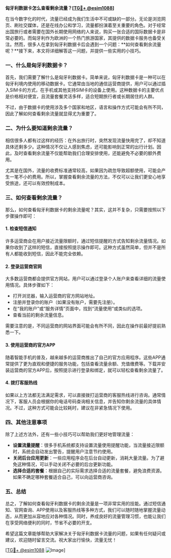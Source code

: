 **匈牙利数据卡怎么查看剩余流量？[[TG💪+ @esim1088](https://t.me/s/esim1088)]**

在当今数字化的时代，流量已经成为我们生活中不可或缺的一部分。无论是浏览网页、刷社交媒体，还是在线办公和学习，流量都扮演着至关重要的角色。对于经常出国旅行或者需要在国外长期使用网络的人来说，购买一张合适的国际数据卡是非常必要的。而匈牙利作为欧洲的一个热门旅游国家，其提供的数据卡服务也备受关注。然而，很多人在拿到匈牙利数据卡后会遇到一个问题：**如何查看剩余流量呢？**接下来，本文将详细解答这一问题，并提供一些实用的小技巧。

### 一、什么是匈牙利数据卡？

首先，我们需要了解什么是匈牙利数据卡。简单来说，匈牙利数据卡是一种可以在匈牙利境内使用的移动数据卡。它通常由当地的通信运营商提供，用户可以通过插入SIM卡的方式，在手机或其他支持SIM卡的设备上使用。这种数据卡的主要优点是价格相对便宜，且流量套餐灵活多样，适合短期旅行者或长期居住的人群。

不过，由于数据卡的使用涉及多个国家和地区，语言和操作方式可能会有所不同，因此了解如何查看剩余流量就显得尤为重要了。

### 二、为什么要知道剩余流量？

相信很多人都有过这样的经历：在外出旅行时，突然发现流量快用完了，却不知道具体还剩多少。这种情况不仅让人感到焦虑，还可能影响到正常的出行计划。因此，及时查看剩余流量不仅能帮助我们合理安排使用，还能避免不必要的额外费用。

尤其是在国外，流量的收费标准通常较高，如果因为疏忽导致超额使用，可能会产生一笔不小的费用。所以，掌握查看剩余流量的方法，不仅可以让我们更安心地享受旅途，还可以有效控制成本。

### 三、如何查看剩余流量？

那么，如何查看匈牙利数据卡的剩余流量呢？其实，这并不复杂，只需要按照以下步骤操作即可：

#### 1. 检查短信通知

许多运营商会在用户接近流量限额时，通过短信提醒的方式告知剩余流量情况。如果你收到了这样的短信，直接按照提示操作即可。这种方式虽然简单，但并不是所有人都能收到短信，因此不能完全依赖。

#### 2. 登录运营商官网

大多数运营商都会提供官方网站，用户可以通过登录个人账户来查看详细的流量使用情况。具体步骤如下：

- 打开浏览器，输入运营商的官方网站地址。
- 注册并登录你的账户（如果没有账户，需要先注册）。
- 在“我的账户”或“服务详情”页面中，找到“流量使用”或类似的选项。
- 查看当前的剩余流量信息。

需要注意的是，不同运营商的网站界面可能会有所不同，因此在操作前最好提前熟悉一下。

#### 3. 使用运营商的官方APP

随着智能手机的普及，越来越多的运营商推出了自己的官方应用程序。这些APP通常提供了更为直观和便捷的服务功能，包括查看流量余额、充值缴费等。下载并安装运营商的官方APP后，按照提示进行登录和绑定，就可以轻松查看剩余流量了。

#### 4. 拨打客服热线

如果以上方法都无法满足需求，可以直接拨打运营商的客服热线进行咨询。通常情况下，客服人员会根据你的电话号码查询相关信息，并告知你剩余流量的具体情况。不过，这种方式可能会比较耗时，建议在非紧急情况下使用。

### 四、其他注意事项

除了上述方法外，还有一些小技巧可以帮助我们更好地管理流量：

- **设置流量提醒**：很多手机系统都支持设置流量使用提醒功能，当流量接近限额时，系统会自动发出警告，提醒用户注意节约使用。
- **关闭后台应用更新**：一些应用程序会在后台自动更新，消耗大量流量。为了避免这种情况，可以手动关闭不必要的后台更新功能。
- **选择合适的套餐**：根据自己的实际需求选择合适的流量套餐，避免浪费资源。如果不确定哪种套餐适合自己，可以向运营商咨询。

### 五、总结

总之，了解如何查看匈牙利数据卡的剩余流量是一项非常实用的技能。通过短信通知、官网查询、APP使用以及客服热线等多种方式，我们可以随时随地掌握流量动态，从而更加从容地应对各种情况。同时，养成良好的流量管理习惯，也能让我们在享受网络便利的同时，节省不必要的开支。

希望这篇文章能够帮助大家解决关于匈牙利数据卡流量的问题，如果有任何疑问或建议，欢迎随时留言交流。祝大家出行愉快，流量无忧！

[[TG💪+ @esim1088](https://t.me/s/esim1088) ![Image](https://i.postimg.cc/4NQfJmqS/Snipaste-2025-05-13-00-14-12.png)]